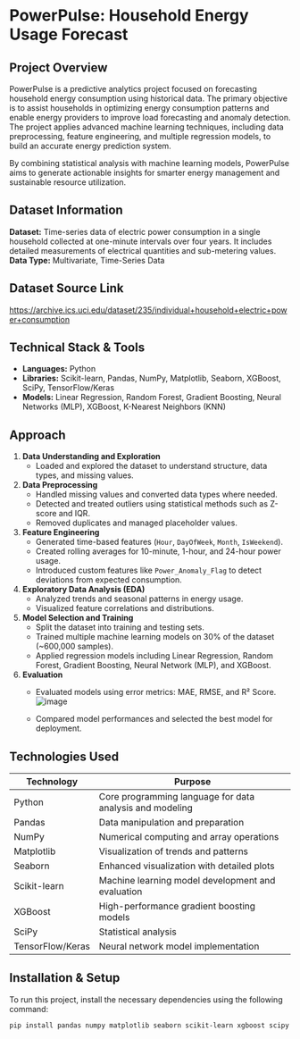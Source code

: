# PowerPulse: Household Energy Usage Forecast      

## Project Overview
PowerPulse is a predictive analytics project focused on forecasting household energy consumption using historical data. The primary objective is to assist households in optimizing energy consumption patterns and enable energy providers to improve load forecasting and anomaly detection. The project applies advanced machine learning techniques, including data preprocessing, feature engineering, and multiple regression models, to build an accurate energy prediction system.   

By combining statistical analysis with machine learning models, PowerPulse aims to generate actionable insights for smarter energy management and sustainable resource utilization.

## Dataset Information
**Dataset:** Time-series data of electric power consumption in a single household collected at one-minute intervals over four years. It includes detailed measurements of electrical quantities and sub-metering values.  
**Data Type:** Multivariate, Time-Series Data   

## Dataset Source Link
https://archive.ics.uci.edu/dataset/235/individual+household+electric+power+consumption

## Technical Stack & Tools
- **Languages:** Python  
- **Libraries:** Scikit-learn, Pandas, NumPy, Matplotlib, Seaborn, XGBoost, SciPy, TensorFlow/Keras  
- **Models:** Linear Regression,  Random Forest, Gradient Boosting, Neural Networks (MLP), XGBoost, K-Nearest Neighbors (KNN)

## Approach
1. **Data Understanding and Exploration**
   - Loaded and explored the dataset to understand structure, data types, and missing values.
2. **Data Preprocessing**
   - Handled missing values and converted data types where needed.  
   - Detected and treated outliers using statistical methods such as Z-score and IQR.  
   - Removed duplicates and managed placeholder values.  
3. **Feature Engineering**
   - Generated time-based features (`Hour`, `DayOfWeek`, `Month`, `IsWeekend`).  
   - Created rolling averages for 10-minute, 1-hour, and 24-hour power usage.  
   - Introduced custom features like `Power_Anomaly_Flag` to detect deviations from expected consumption.  
4. **Exploratory Data Analysis (EDA)**
   - Analyzed trends and seasonal patterns in energy usage.  
   - Visualized feature correlations and distributions.  
5. **Model Selection and Training**
   - Split the dataset into training and testing sets.  
   - Trained multiple machine learning models on 30% of the dataset (~600,000 samples).  
   - Applied regression models including Linear Regression, Random Forest, Gradient Boosting, Neural Network (MLP), and XGBoost.  
6. **Evaluation**
   - Evaluated models using error metrics: MAE, RMSE, and R² Score.
   ![image](https://github.com/user-attachments/assets/3cba82f8-c21e-426c-ba3f-66d5e1b09436)
     
   - Compared model performances and selected the best model for deployment.

## Technologies Used
| Technology   | Purpose                                                       |
|--------------|---------------------------------------------------------------|
| Python       | Core programming language for data analysis and modeling       |
| Pandas       | Data manipulation and preparation                             |
| NumPy        | Numerical computing and array operations                       |
| Matplotlib   | Visualization of trends and patterns                           |
| Seaborn      | Enhanced visualization with detailed plots                     |
| Scikit-learn | Machine learning model development and evaluation              |
| XGBoost      | High-performance gradient boosting models                      |
| SciPy        | Statistical analysis                                           |
| TensorFlow/Keras | Neural network model implementation                        |

## Installation & Setup
To run this project, install the necessary dependencies using the following command:

```bash
pip install pandas numpy matplotlib seaborn scikit-learn xgboost scipy ucimlrepo
